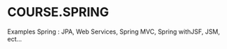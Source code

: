 COURSE.SPRING
=============

Examples Spring : JPA, Web Services, Spring MVC, Spring withJSF, JSM, ect... 
